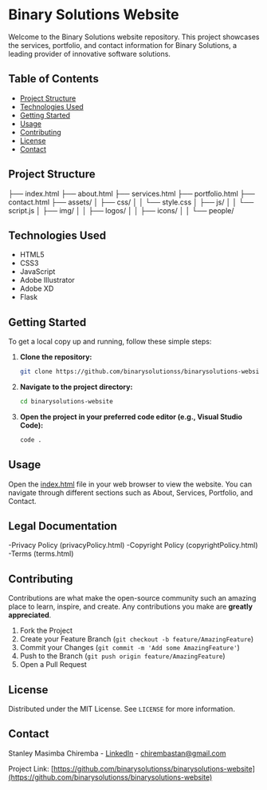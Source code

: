 # Binary Solutions Website

Welcome to the Binary Solutions website repository. This project showcases the services, portfolio, and contact information for Binary Solutions, a leading provider of innovative software solutions.

## Table of Contents

- [Project Structure](#project-structure)
- [Technologies Used](#technologies-used)
- [Getting Started](#getting-started)
- [Usage](#usage)
- [Contributing](#contributing)
- [License](#license)
- [Contact](#contact)

## Project Structure

├── index.html
├── about.html
├── services.html
├── portfolio.html
├── contact.html
├── assets/
│   ├── css/
│   │   └── style.css
│   ├── js/
│   │   └── script.js
│   ├── img/
│   │   ├── logos/
│   │   ├── icons/
│   │   └── people/

## Technologies Used

- HTML5
- CSS3
- JavaScript
- Adobe Illustrator
- Adobe XD
- Flask

## Getting Started

To get a local copy up and running, follow these simple steps:

1. **Clone the repository:**
    ```sh
    git clone https://github.com/binarysolutionss/binarysolutions-website.git
    ```

2. **Navigate to the project directory:**
    ```sh
    cd binarysolutions-website
    ```

3. **Open the project in your preferred code editor (e.g., Visual Studio Code):**
    ```sh
    code .
    ```

## Usage

Open the [index.html](http://_vscodecontentref_/11) file in your web browser to view the website. You can navigate through different sections such as About, Services, Portfolio, and Contact.

## Legal Documentation

-Privacy Policy (privacyPolicy.html)
-Copyright Policy (copyrightPolicy.html)
-Terms (terms.html)

## Contributing

Contributions are what make the open-source community such an amazing place to learn, inspire, and create. Any contributions you make are **greatly appreciated**.

1. Fork the Project
2. Create your Feature Branch (`git checkout -b feature/AmazingFeature`)
3. Commit your Changes (`git commit -m 'Add some AmazingFeature'`)
4. Push to the Branch (`git push origin feature/AmazingFeature`)
5. Open a Pull Request

## License

Distributed under the MIT License. See `LICENSE` for more information.

## Contact

Stanley Masimba Chiremba - [LinkedIn](https://www.linkedin.com/in/stanley-masimba-chiremba-1578061b7) - chirembastan@gmail.com

Project Link: [https://github.com/binarysolutionss/binarysolutions-website](https://github.com/binarysolutionss/binarysolutions-website)
